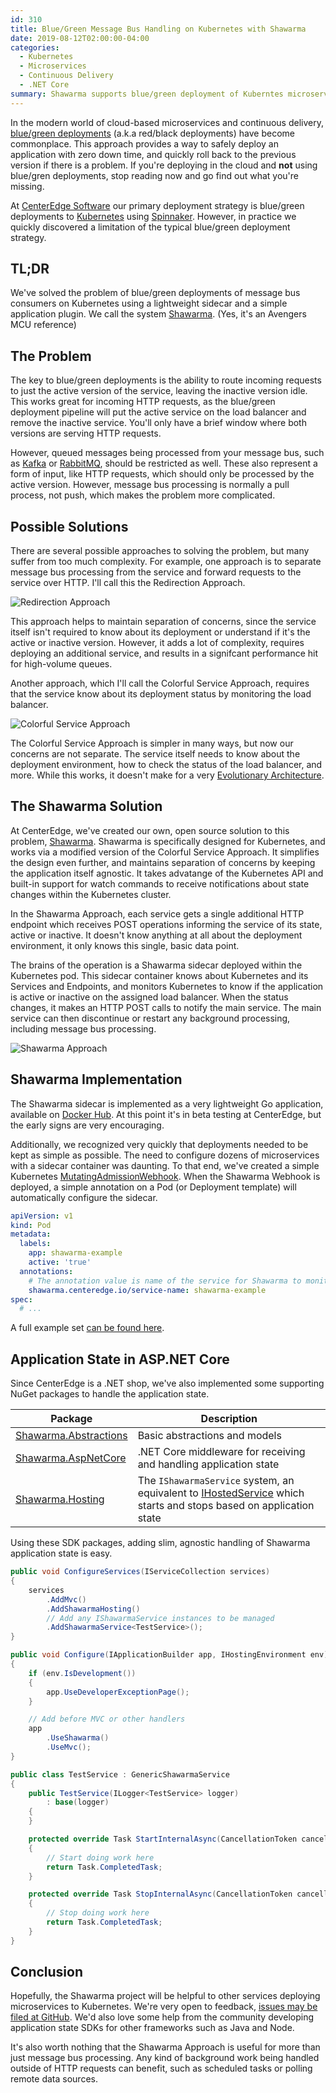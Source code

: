 ```yaml
---
id: 310
title: Blue/Green Message Bus Handling on Kubernetes with Shawarma
date: 2019-08-12T02:00:00-04:00
categories:
  - Kubernetes
  - Microservices
  - Continuous Delivery
  - .NET Core
summary: Shawarma supports blue/green deployment of Kuberntes microservices where the service is processing background work such as queued messages
---
```

In the modern world of cloud-based microservices and continuous delivery, [blue/green deployments](https://martinfowler.com/bliki/BlueGreenDeployment.html) (a.k.a red/black deployments) have become commonplace. This approach provides a way to safely deploy an application with zero down time, and quickly roll back to the previous version if there is a problem. If you're deploying in the cloud and **not** using blue/gren deployments, stop
reading now and go find out what you're missing.

At [CenterEdge Software](https://centeredgesoftware.com/) our primary deployment
strategy is blue/green deployments to [Kubernetes](https://kubernetes.io/) using
[Spinnaker](https://www.spinnaker.io/). However, in practice we quickly discovered a
limitation of the typical blue/green deployment strategy.

## TL;DR

We've solved the problem of blue/green deployments of message bus consumers on
Kubernetes using a lightweight sidecar and a simple application plugin. We call the system
[Shawarma](https://github.com/CenterEdge/shawarma). (Yes, it's an Avengers MCU reference)

## The Problem

The key to blue/green deployments is the ability to route incoming requests to just
the active version of the service, leaving the inactive version idle. This works great
for incoming HTTP requests, as the blue/green deployment pipeline will put the active
service on the load balancer and remove the inactive service. You'll only have a brief
window where both versions are serving HTTP requests.

However, queued messages being processed from your message bus, such as [Kafka](https://kafka.apache.org/) or [RabbitMQ](https://www.rabbitmq.com/), should be restricted as well.
These also represent a form of input, like HTTP requests, which should only be
processed by the active version. However, message bus processing is normally a pull
process, not push, which makes the problem more complicated.

## Possible Solutions

There are several possible approaches to solving the problem, but many suffer from
too much complexity. For example, one approach is to separate message bus processing
from the service and forward requests to the service over HTTP. I'll call this the Redirection Approach.

![Redirection Approach](/assets/images/shawarma-redirection.jpg)

This approach helps to maintain separation of concerns, since the service itself isn't
required to know about its deployment or understand if it's the active or inactive
version. However, it adds a lot of complexity, requires deploying an additional service,
and results in a signifcant performance hit for high-volume queues.

Another approach, which I'll call the Colorful Service Approach, requires that the
service know about its deployment status by monitoring the load balancer.

![Colorful Service Approach](/assets/images/shawarma-colorful.jpg)

The Colorful Service Approach is simpler in many ways, but now our concerns are not
separate. The service itself needs to know about the deployment environment, how to
check the status of the load balancer, and more. While this works, it doesn't make
for a very [Evolutionary Architecture](https://www.thoughtworks.com/insights/blog/microservices-evolutionary-architecture).

## The Shawarma Solution

At CenterEdge, we've created our own, open source solution to this problem,
[Shawarma](https://github.com/CenterEdge/shawarma). Shawarma is specifically designed
for Kubernetes, and works via a modified version of the Colorful Service Approach.
It simplifies the design even further, and maintains separation of concerns by
keeping the application itself agnostic. It takes advatange of the Kubernetes API
and built-in support for watch commands to receive notifications about state changes
within the Kubernetes cluster.

In the Shawarma Approach, each service gets a single additional HTTP endpoint
which receives POST operations informing the service of its state, active or
inactive. It doesn't know anything at all about the deployment environment, it only knows
this single, basic data point.

The brains of the operation is a Shawarma sidecar deployed within the Kubernetes pod.
This sidecar container knows about Kubernetes and its Services and Endpoints, and monitors
Kubernetes to know if the application is active or inactive on the assigned
load balancer. When the status changes, it makes an HTTP POST calls to notify the main
service. The main service can then discontinue or restart any background processing, including
message bus processing.

![Shawarma Approach](/assets/images/shawarma-main.jpg)

## Shawarma Implementation

The Shawarma sidecar is implemented as a very lightweight Go application, available on
[Docker Hub](https://cloud.docker.com/u/centeredge/repository/docker/centeredge/shawarma).
At this point it's in beta testing at CenterEdge, but the early signs are very
encouraging.

Additionally, we recognized very quickly that deployments needed to be kept as simple
as possible. The need to configure dozens of microservices with a sidecar container
was daunting. To that end, we've created a simple Kubernetes
[MutatingAdmissionWebhook](https://kubernetes.io/docs/reference/access-authn-authz/admission-controllers/#mutatingadmissionwebhook). When the Shawarma Webhook is deployed,
a simple annotation on a Pod (or Deployment template) will automatically configure the sidecar.

```yaml
apiVersion: v1
kind: Pod
metadata:
  labels:
    app: shawarma-example
    active: 'true'
  annotations:
    # The annotation value is name of the service for Shawarma to monitor
    shawarma.centeredge.io/service-name: shawarma-example
spec:
  # ...
```

A full example set [can be found here](https://github.com/CenterEdge/shawarma/tree/master/example/injected).

## Application State in ASP.NET Core

Since CenterEdge is a .NET shop, we've also implemented some supporting NuGet packages
to handle the application state.

| Package | Description |
| ------- | ----------- |
| [Shawarma.Abstractions](https://www.nuget.org/packages/Shawarma.Abstractions/) | Basic abstractions and models |
| [Shawarma.AspNetCore](https://www.nuget.org/packages/Shawarma.AspNetCore/) | .NET Core middleware for receiving and handling application state |
| [Shawarma.Hosting](https://www.nuget.org/packages/Shawarma.AspNetCore.Hosting/) | The `IShawarmaService` system, an equivalent to [IHostedService](https://docs.microsoft.com/en-us/aspnet/core/fundamentals/host/hosted-services?view=aspnetcore-2.2&tabs=visual-studio) which starts and stops based on application state |

Using these SDK packages, adding slim, agnostic handling of Shawarma application state is easy.

```cs
public void ConfigureServices(IServiceCollection services)
{
    services
        .AddMvc()
        .AddShawarmaHosting()
        // Add any IShawarmaService instances to be managed
        .AddShawarmaService<TestService>();
}

public void Configure(IApplicationBuilder app, IHostingEnvironment env)
{
    if (env.IsDevelopment())
    {
        app.UseDeveloperExceptionPage();
    }

    // Add before MVC or other handlers
    app
        .UseShawarma()
        .UseMvc();
}
```

```cs
public class TestService : GenericShawarmaService
{
    public TestService(ILogger<TestService> logger)
        : base(logger)
    {
    }

    protected override Task StartInternalAsync(CancellationToken cancellationToken)
    {
        // Start doing work here
        return Task.CompletedTask;
    }

    protected override Task StopInternalAsync(CancellationToken cancellationToken)
    {
        // Stop doing work here
        return Task.CompletedTask;
    }
}
```

## Conclusion

Hopefully, the Shawarma project will be helpful to other services deploying microservices
to Kubernetes. We're very open to feedback,
[issues may be filed at GitHub](https://github.com/CenterEdge/shawarma/issues). We'd also love some help from the community developing application state SDKs for other frameworks such as Java and Node.

It's also worth nothing that the Shawarma Approach is useful for more than just message
bus processing. Any kind of background work being handled outside of HTTP requests can
benefit, such as scheduled tasks or polling remote data sources.
